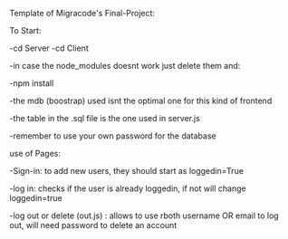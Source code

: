 Template of Migracode's Final-Project:

To Start:

-cd Server
-cd Client

-in case the node_modules doesnt work just delete them and:

-npm install

-the mdb (boostrap) used isnt the optimal one for this kind of frontend

-the table in the .sql file is the one used in server.js

-remember to use your own password for the database

use of Pages:

-Sign-in: to add new users, they should start as loggedin=True

-log in: checks if the user is already loggedin, if not will change loggedin=true

-log out or delete (out.js) : allows to use rboth username OR email to log out, will need password to delete an account
